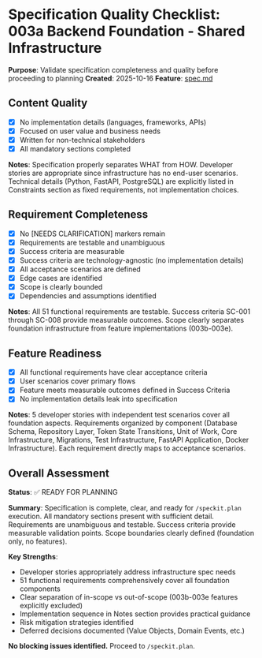 # Specification Quality Checklist: 003a Backend Foundation - Shared Infrastructure

**Purpose**: Validate specification completeness and quality before proceeding to planning
**Created**: 2025-10-16
**Feature**: [spec.md](../spec.md)

## Content Quality

- [x] No implementation details (languages, frameworks, APIs)
- [x] Focused on user value and business needs
- [x] Written for non-technical stakeholders
- [x] All mandatory sections completed

**Notes**: Specification properly separates WHAT from HOW. Developer stories are appropriate since infrastructure has no end-user scenarios. Technical details (Python, FastAPI, PostgreSQL) are explicitly listed in Constraints section as fixed requirements, not implementation choices.

## Requirement Completeness

- [x] No [NEEDS CLARIFICATION] markers remain
- [x] Requirements are testable and unambiguous
- [x] Success criteria are measurable
- [x] Success criteria are technology-agnostic (no implementation details)
- [x] All acceptance scenarios are defined
- [x] Edge cases are identified
- [x] Scope is clearly bounded
- [x] Dependencies and assumptions identified

**Notes**: All 51 functional requirements are testable. Success criteria SC-001 through SC-008 provide measurable outcomes. Scope clearly separates foundation infrastructure from feature implementations (003b-003e).

## Feature Readiness

- [x] All functional requirements have clear acceptance criteria
- [x] User scenarios cover primary flows
- [x] Feature meets measurable outcomes defined in Success Criteria
- [x] No implementation details leak into specification

**Notes**: 5 developer stories with independent test scenarios cover all foundation aspects. Requirements organized by component (Database Schema, Repository Layer, Token State Transitions, Unit of Work, Core Infrastructure, Migrations, Test Infrastructure, FastAPI Application, Docker Infrastructure). Each requirement directly maps to acceptance scenarios.

## Overall Assessment

**Status**: ✅ READY FOR PLANNING

**Summary**: Specification is complete, clear, and ready for `/speckit.plan` execution. All mandatory sections present with sufficient detail. Requirements are unambiguous and testable. Success criteria provide measurable validation points. Scope boundaries clearly defined (foundation only, no features).

**Key Strengths**:
- Developer stories appropriately address infrastructure spec needs
- 51 functional requirements comprehensively cover all foundation components
- Clear separation of in-scope vs out-of-scope (003b-003e features explicitly excluded)
- Implementation sequence in Notes section provides practical guidance
- Risk mitigation strategies identified
- Deferred decisions documented (Value Objects, Domain Events, etc.)

**No blocking issues identified.** Proceed to `/speckit.plan`.
